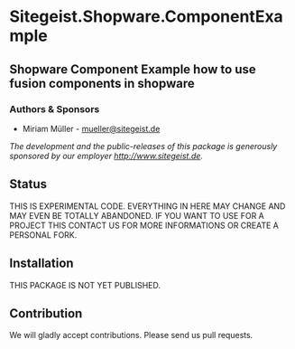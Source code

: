 # Sitegeist.Shopware.ComponentExample
## Shopware Component Example how to use fusion components in shopware

### Authors & Sponsors

* Miriam Müller - mueller@sitegeist.de

*The development and the public-releases of this package is generously sponsored
by our employer http://www.sitegeist.de.*

## Status

THIS IS EXPERIMENTAL CODE. EVERYTHING IN HERE MAY CHANGE AND MAY EVEN BE TOTALLY ABANDONED.
IF YOU WANT TO USE FOR A PROJECT THIS CONTACT US FOR MORE INFORMATIONS OR CREATE A PERSONAL FORK.

## Installation

THIS PACKAGE IS NOT YET PUBLISHED.

## Contribution

We will gladly accept contributions. Please send us pull requests.
